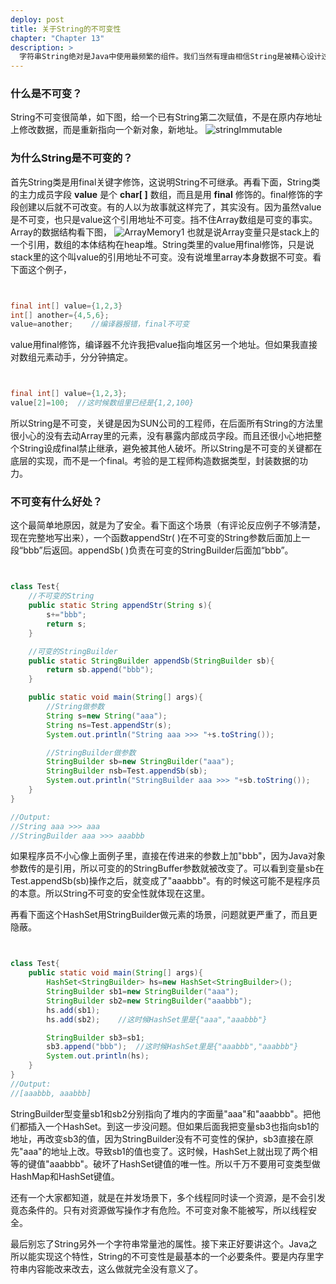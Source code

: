```yaml
---
deploy: post
title: 关于String的不可变性
chapter: "Chapter 13"
description: >
  字符串String绝对是Java中使用最频繁的组件。我们当然有理由相信String是被精心设计过的。不可变性就是这样一个被精心设计出来的特性。平时工作中只要记住String的这个特性就够了。这篇文章探究一下怎么能让一个类具有不可变性。以后自己也可以封装出具有不可变性的类。
---
```




### 什么是不可变？

String不可变很简单，如下图，给一个已有String第二次赋值，不是在原内存地址上修改数据，而是重新指向一个新对象，新地址。
![stringImmutable](/jekyll_bootstrap_demo/uploads/tij4-13/stringImmutable.png)



### 为什么String是不可变的？

首先String类是用final关键字修饰，这说明String不可继承。再看下面，String类的主力成员字段 **value** 是个 **char[ ]** 数组，而且是用 **final** 修饰的。final修饰的字段创建以后就不可改变。有的人以为故事就这样完了，其实没有。因为虽然value是不可变，也只是value这个引用地址不可变。挡不住Array数组是可变的事实。Array的数据结构看下图，
![ArrayMemory1](/jekyll_bootstrap_demo/uploads/tij4-11/ArrayMemory1.jpg)
也就是说Array变量只是stack上的一个引用，数组的本体结构在heap堆。String类里的value用final修饰，只是说stack里的这个叫value的引用地址不可变。没有说堆里array本身数据不可变。看下面这个例子，


```java


final int[] value={1,2,3}
int[] another={4,5,6};
value=another;    //编译器报错，final不可变


```


value用final修饰，编译器不允许我把value指向堆区另一个地址。但如果我直接对数组元素动手，分分钟搞定。


```java


final int[] value={1,2,3};
value[2]=100;  //这时候数组里已经是{1,2,100}


```


所以String是不可变，关键是因为SUN公司的工程师，在后面所有String的方法里很小心的没有去动Array里的元素，没有暴露内部成员字段。而且还很小心地把整个String设成final禁止继承，避免被其他人破坏。所以String是不可变的关键都在底层的实现，而不是一个final。考验的是工程师构造数据类型，封装数据的功力。



### 不可变有什么好处？

这个最简单地原因，就是为了安全。看下面这个场景（有评论反应例子不够清楚，现在完整地写出来），一个函数appendStr( )在不可变的String参数后面加上一段“bbb”后返回。appendSb( )负责在可变的StringBuilder后面加“bbb”。


```java


class Test{
    //不可变的String
    public static String appendStr(String s){
        s+="bbb";
        return s;
    }

    //可变的StringBuilder
    public static StringBuilder appendSb(StringBuilder sb){
        return sb.append("bbb");
    }

    public static void main(String[] args){
        //String做参数
        String s=new String("aaa");
        String ns=Test.appendStr(s);
        System.out.println("String aaa >>> "+s.toString());

        //StringBuilder做参数
        StringBuilder sb=new StringBuilder("aaa");
        StringBuilder nsb=Test.appendSb(sb);
        System.out.println("StringBuilder aaa >>> "+sb.toString());
    }
}

//Output:
//String aaa >>> aaa
//StringBuilder aaa >>> aaabbb


```


如果程序员不小心像上面例子里，直接在传进来的参数上加"bbb"，因为Java对象参数传的是引用，所以可变的的StringBuffer参数就被改变了。可以看到变量sb在Test.appendSb(sb)操作之后，就变成了"aaabbb"。有的时候这可能不是程序员的本意。所以String不可变的安全性就体现在这里。

再看下面这个HashSet用StringBuilder做元素的场景，问题就更严重了，而且更隐蔽。


```java


class Test{
    public static void main(String[] args){
        HashSet<StringBuilder> hs=new HashSet<StringBuilder>();
        StringBuilder sb1=new StringBuilder("aaa");
        StringBuilder sb2=new StringBuilder("aaabbb");
        hs.add(sb1);
        hs.add(sb2);    //这时候HashSet里是{"aaa","aaabbb"}

        StringBuilder sb3=sb1;
        sb3.append("bbb");  //这时候HashSet里是{"aaabbb","aaabbb"}
        System.out.println(hs);
    }
}
//Output:
//[aaabbb, aaabbb]


```


StringBuilder型变量sb1和sb2分别指向了堆内的字面量"aaa"和"aaabbb"。把他们都插入一个HashSet。到这一步没问题。但如果后面我把变量sb3也指向sb1的地址，再改变sb3的值，因为StringBuilder没有不可变性的保护，sb3直接在原先"aaa"的地址上改。导致sb1的值也变了。这时候，HashSet上就出现了两个相等的键值"aaabbb"。破坏了HashSet键值的唯一性。所以千万不要用可变类型做HashMap和HashSet键值。

还有一个大家都知道，就是在并发场景下，多个线程同时读一个资源，是不会引发竟态条件的。只有对资源做写操作才有危险。不可变对象不能被写，所以线程安全。

最后别忘了String另外一个字符串常量池的属性。接下来正好要讲这个。Java之所以能实现这个特性，String的不可变性是最基本的一个必要条件。要是内存里字符串内容能改来改去，这么做就完全没有意义了。
